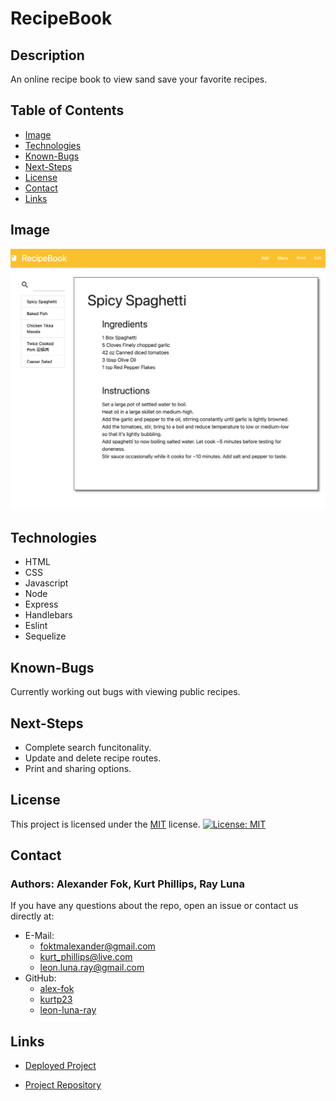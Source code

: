 
# RecipeBook

  ## Description

  An online recipe book to view sand save your favorite recipes.

  ## Table of Contents

  * [Image](#image)
  * [Technologies](#technologies)
  * [Known-Bugs](#known-bugs)
  * [Next-Steps](#next-steps)
  * [License](#license)
  * [Contact](#contact)
  * [Links](#links)

  ## Image

  ![Screenshot](./assets/screenshot.png)

  ## Technologies
  
  * HTML
  * CSS
  * Javascript
  * Node
  * Express
  * Handlebars
  * Eslint
  * Sequelize

  ## Known-Bugs

  Currently working out bugs with viewing public recipes.

  ## Next-Steps

  * Complete search funcitonality.
  * Update and delete recipe routes.
  * Print and sharing options.

  ## License

  This project is licensed under the [MIT](https://opensource.org/licenses/MIT) license.
  [![License: MIT](https://img.shields.io/badge/License-MIT-yellow.svg)](https://opensource.org/licenses/MIT)


  ## Contact

  ### Authors: Alexander Fok, Kurt Phillips, Ray Luna 

  If you have any questions about the repo, open an issue or contact us directly at:
  - E-Mail: 
    * foktmalexander@gmail.com
    * kurt_phillips@live.com
    * leon.luna.ray@gmail.com
  - GitHub: 
    * [alex-fok](https://github.com/alex-fok)
    * [kurtp23](https://github.com/kurtp23)
    * [leon-luna-ray](https://github.com/leon-luna-ray)

  ## Links

  - [Deployed Project](https://arcane-peak-55315.herokuapp.com/login) 

  - [Project Repository](https://github.com/kurtp23/recipe-book)

  
